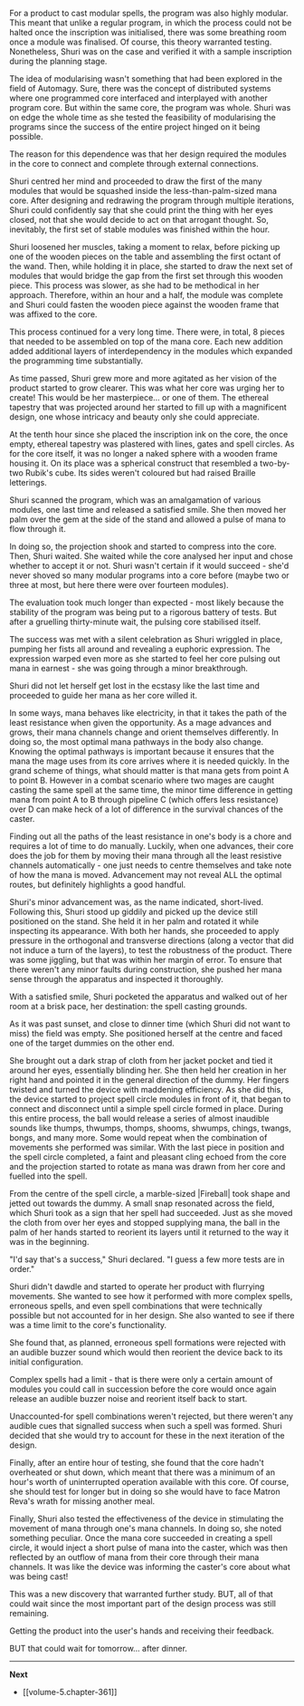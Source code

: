 
For a product to cast modular spells, the program was also highly modular. This meant that unlike a regular program, in which the process could not be halted once the inscription was initialised, there was some breathing room once a module was finalised. Of course, this theory warranted testing. Nonetheless, Shuri was on the case and verified it with a sample inscription during the planning stage.

The idea of modularising wasn't something that had been explored in the field of Automagy. Sure, there was the concept of distributed systems where one programmed core interfaced and interplayed with another program core. But within the same core, the program was whole. Shuri was on edge the whole time as she tested the feasibility of modularising the programs since the success of the entire project hinged on it being possible.

The reason for this dependence was that her design required the modules in the core to connect and complete through external connections.

Shuri centred her mind and proceeded to draw the first of the many modules that would be squashed inside the less-than-palm-sized mana core. After designing and redrawing the program through multiple iterations, Shuri could confidently say that she could print the thing with her eyes closed, not that she would decide to act on that arrogant thought. So, inevitably, the first set of stable modules was finished within the hour.

Shuri loosened her muscles, taking a moment to relax, before picking up one of the wooden pieces on the table and assembling the first octant of the wand. Then, while holding it in place, she started to draw the next set of modules that would bridge the gap from the first set through this wooden piece. This process was slower, as she had to be methodical in her approach. Therefore, within an hour and a half, the module was complete and Shuri could fasten the wooden piece against the wooden frame that was affixed to the core.

This process continued for a very long time. There were, in total, 8 pieces that needed to be assembled on top of the mana core. Each new addition added additional layers of interdependency in the modules which expanded the programming time substantially.

As time passed, Shuri grew more and more agitated as her vision of the product started to grow clearer. This was what her core was urging her to create! This would be her masterpiece... or one of them. The ethereal tapestry that was projected around her started to fill up with a magnificent design, one whose intricacy and beauty only she could appreciate.

At the tenth hour since she placed the inscription ink on the core, the once empty, ethereal tapestry was plastered with lines, gates and spell circles. As for the core itself, it was no longer a naked sphere with a wooden frame housing it. On its place was a spherical construct that resembled a two-by-two Rubik's cube. Its sides weren't coloured but had raised Braille letterings.

Shuri scanned the program, which was an amalgamation of various modules, one last time and released a satisfied smile. She then moved her palm over the gem at the side of the stand and allowed a pulse of mana to flow through it.

In doing so, the projection shook and started to compress into the core. Then, Shuri waited. She waited while the core analysed her input and chose whether to accept it or not. Shuri wasn't certain if it would succeed - she'd never shoved so many modular programs into a core before (maybe two or three at most, but here there were over fourteen modules).

The evaluation took much longer than expected - most likely because the stability of the program was being put to a rigorous battery of tests. But after a gruelling thirty-minute wait, the pulsing core stabilised itself.

The success was met with a silent celebration as Shuri wriggled in place, pumping her fists all around and revealing a euphoric expression. The expression warped even more as she started to feel her core pulsing out mana in earnest - she was going through a minor breakthrough.

Shuri did not let herself get lost in the ecstasy like the last time and proceeded to guide her mana as her core willed it.

In some ways, mana behaves like electricity, in that it takes the path of the least resistance when given the opportunity. As a mage advances and grows, their mana channels change and orient themselves differently. In doing so, the most optimal mana pathways in the body also change. Knowing the optimal pathways is important because it ensures that the mana the mage uses from its core arrives where it is needed quickly. In the grand scheme of things, what should matter is that mana gets from point A to point B. However in a combat scenario where two mages are caught casting the same spell at the same time, the minor time difference in getting mana from point A to B through pipeline C (which offers less resistance) over D can make heck of a lot of difference in the survival chances of the caster.

Finding out all the paths of the least resistance in one's body is a chore and requires a lot of time to do manually. Luckily, when one advances, their core does the job for them by moving their mana through all the least resistive channels automatically - one just needs to centre themselves and take note of how the mana is moved. Advancement may not reveal ALL the optimal routes, but definitely highlights a good handful.

Shuri's minor advancement was, as the name indicated, short-lived. Following this, Shuri stood up giddily and picked up the device still positioned on the stand. She held it in her palm and rotated it while inspecting its appearance. With both her hands, she proceeded to apply pressure in the orthogonal and transverse directions (along a vector that did not induce a turn of the layers), to test the robustness of the product. There was some jiggling, but that was within her margin of error. To ensure that there weren't any minor faults during construction, she pushed her mana sense through the apparatus and inspected it thoroughly.

With a satisfied smile, Shuri pocketed the apparatus and walked out of her room at a brisk pace, her destination: the spell casting grounds.

As it was past sunset, and close to dinner time (which Shuri did not want to miss) the field was empty. She positioned herself at the centre and faced one of the target dummies on the other end.

She brought out a dark strap of cloth from her jacket pocket and tied it around her eyes, essentially blinding her. She then held her creation in her right hand and pointed it in the general direction of the dummy. Her fingers twisted and turned the device with maddening efficiency. As she did this, the device started to project spell circle modules in front of it, that began to connect and disconnect until a simple spell circle formed in place. During this entire process, the ball would release a series of almost inaudible sounds like thumps, thwumps, thomps, shooms, shwumps, chings, twangs, bongs, and many more. Some would repeat when the combination of movements she performed was similar. With the last piece in position and the spell circle completed, a faint and pleasant cling echoed from the core and the projection started to rotate as mana was drawn from her core and fuelled into the spell.

From the centre of the spell circle, a marble-sized |Fireball| took shape and jetted out towards the dummy. A small snap resonated across the field, which Shuri took as a sign that her spell had succeeded. Just as she moved the cloth from over her eyes and stopped supplying mana, the ball in the palm of her hands started to reorient its layers until it returned to the way it was in the beginning.

"I'd say that's a success," Shuri declared. "I guess a few more tests are in order."

Shuri didn't dawdle and started to operate her product with flurrying movements. She wanted to see how it performed with more complex spells, erroneous spells, and even spell combinations that were technically possible but not accounted for in her design. She also wanted to see if there was a time limit to the core's functionality.

She found that, as planned, erroneous spell formations were rejected with an audible buzzer sound which would then reorient the device back to its initial configuration.

Complex spells had a limit - that is there were only a certain amount of modules you could call in succession before the core would once again release an audible buzzer noise and reorient itself back to start.

Unaccounted-for spell combinations weren't rejected, but there weren't any audible cues that signalled success when such a spell was formed. Shuri decided that she would try to account for these in the next iteration of the design.

Finally, after an entire hour of testing, she found that the core hadn't overheated or shut down, which meant that there was a minimum of an hour's worth of uninterrupted operation available with this core. Of course, she should test for longer but in doing so she would have to face Matron Reva's wrath for missing another meal.

Finally, Shuri also tested the effectiveness of the device in stimulating the movement of mana through one's mana channels. In doing so, she noted something peculiar. Once the mana core succeeded in creating a spell circle, it would inject a short pulse of mana into the caster, which was then reflected by an outflow of mana from their core through their mana channels. It was like the device was informing the caster's core about what was being cast!

This was a new discovery that warranted further study. BUT, all of that could wait since the most important part of the design process was still remaining.

Getting the product into the user's hands and receiving their feedback.

BUT that could wait for tomorrow... after dinner.

____

**Next**
* [[volume-5.chapter-361]]